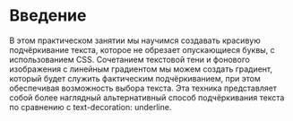 # Введение

В этом практическом занятии мы научимся создавать красивую подчёркивание текста, которое не обрезает опускающиеся буквы, с использованием CSS. Сочетанием текстовой тени и фонового изображения с линейным градиентом мы можем создать градиент, который будет служить фактическим подчёркиванием, при этом обеспечивая возможность выбора текста. Эта техника представляет собой более наглядный альтернативный способ подчёркивания текста по сравнению с text-decoration: underline.
